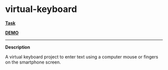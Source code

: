 # virtual-keyboard

**[Task](https://github.com/rolling-scopes-school/tasks/blob/master/tasks/stage-0/projects.md#task-11-virtual-keyboard-40)**

**[DEMO](https://leonidshatilo.github.io/virtual-keyboard/)**

---

**Description**

A virtual keyboard project to enter text using a computer mouse or fingers on the smartphone screen.
